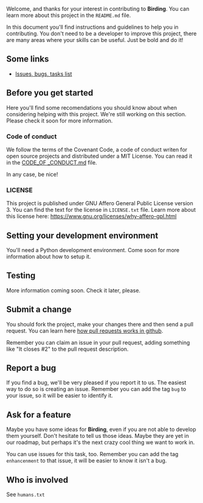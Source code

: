 Welcome, and thanks for your interest in contributing to **Birding**. You can learn more about this project in the `README.md` file.

In this document you'll find instructions and guidelines to help you in contributing. You don't need to be a developer to improve this project, there are many areas where your skills can be useful. Just be bold and do it!

## Some links
* [Issues, bugs, tasks list](http://github.com/akronix/birding/issues)

## Before you get started
Here you'll find some recomendations you should know about when considering helping with this project.
We're still working on this section. Please check it soon for more information.

### Code of conduct
We follow the terms of the Covenant Code, a code of conduct writen for open source projects and distributed under a MIT License. You can read it in the [CODE_OF _CONDUCT.md](CODE_OF_CONDUCT.md) file.

In any case, be nice!

### LICENSE
This project is published under GNU Affero General Public License version 3. You can find the text for the license in `LICENSE.txt` file. Learn more about this license here: https://www.gnu.org/licenses/why-affero-gpl.html

## Setting your development environment
You'll need a Python development environment. Come soon for more information about how to setup it.

## Testing
More information coming soon. Check it later, please.

## Submit a change
You should fork the project, make your changes there and then send a pull request. You can learn here [how pull requests works in github](https://help.github.com/articles/using-pull-requests/).

Remember you can claim an issue in your pull request, adding something like "It closes #2" to the pull request description.

## Report a bug
If you find a bug, we'll be very pleased if you report it to us. The easiest way to do so is creating an issue. Remember you can add the tag `bug` to your issue, so it will be easier to identify it.

## Ask for a feature
Maybe you have some ideas for **Birding**, even if you are not able to develop them yourself. Don't hesitate to tell us those ideas. Maybe they are yet in our
roadmap, but perhaps it's the next crazy cool thing we want to work in.

You can use issues for this task, too. Remember you can add the tag `enhancenment` to that issue, it will be easier to know it isn't a bug.

## Who is involved
See `humans.txt`
